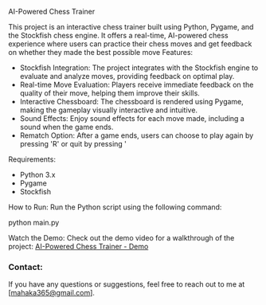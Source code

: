 AI-Powered Chess Trainer

This project is an interactive chess trainer built using Python, Pygame, and the Stockfish chess engine. It offers a real-time, AI-powered chess experience where users can practice their chess moves and get feedback on whether they made the best possible move
Features:
- Stockfish Integration: The project integrates with the Stockfish engine to evaluate and analyze moves, providing feedback on optimal play.
- Real-time Move Evaluation: Players receive immediate feedback on the quality of their move, helping them improve their skills.
- Interactive Chessboard: The chessboard is rendered using Pygame, making the gameplay visually interactive and intuitive.
- Sound Effects: Enjoy sound effects for each move made, including a sound when the game ends.
- Rematch Option: After a game ends, users can choose to play again by pressing 'R' or quit by pressing '


 Requirements:
- Python 3.x
- Pygame
- Stockfish


How to Run:
Run the Python script using the following command:

python main.py


Watch the Demo:
Check out the demo video for a walkthrough of the project: [AI-Powered Chess Trainer - Demo](https://youtu.be/_S4qcRQYCqg)

### Contact:
If you have any questions or suggestions, feel free to reach out to me at [mahaka365@gmail.com].
